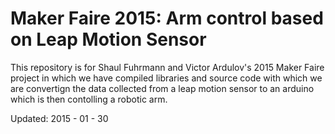 # Maker Faire 2015: Arm control based on Leap Motion Sensor

This repository is for Shaul Fuhrmann and Victor Ardulov's 2015 Maker Faire project in which we have compiled libraries and source code with which we are convertign the data collected from a leap motion sensor to an arduino which is then contolling a robotic arm.

Updated: 2015 - 01 - 30
